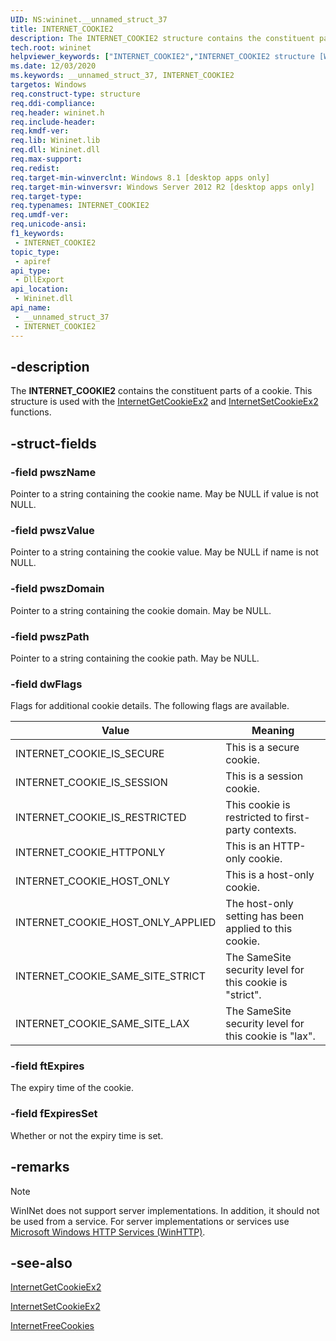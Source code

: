 ```yaml
---
UID: NS:wininet.__unnamed_struct_37
title: INTERNET_COOKIE2
description: The INTERNET_COOKIE2 structure contains the constituent parts of a cookie. This structure is used with the InternetGetCookieEx2 and InternetSetCookieEx2 functions.
tech.root: wininet
helpviewer_keywords: ["INTERNET_COOKIE2","INTERNET_COOKIE2 structure [WinINet]","_inet_internet_cookie2_structure","wininet.internet_cookie2","wininet/INTERNET_COOKIE2"]
ms.date: 12/03/2020
ms.keywords: __unnamed_struct_37, INTERNET_COOKIE2
targetos: Windows
req.construct-type: structure
req.ddi-compliance: 
req.header: wininet.h
req.include-header: 
req.kmdf-ver: 
req.lib: Wininet.lib
req.dll: Wininet.dll
req.max-support: 
req.redist: 
req.target-min-winverclnt: Windows 8.1 [desktop apps only]
req.target-min-winversvr: Windows Server 2012 R2 [desktop apps only]
req.target-type: 
req.typenames: INTERNET_COOKIE2
req.umdf-ver: 
req.unicode-ansi: 
f1_keywords:
 - INTERNET_COOKIE2
topic_type:
 - apiref
api_type:
 - DllExport
api_location:
 - Wininet.dll
api_name:
 - __unnamed_struct_37
 - INTERNET_COOKIE2
---
```


## -description

The **INTERNET\_COOKIE2** contains the constituent parts of a cookie. This structure is used with the [InternetGetCookieEx2](nf-wininet-internetgetcookieex2.md) and [InternetSetCookieEx2](nf-wininet-internetsetcookieex2.md) functions.

## -struct-fields

### -field pwszName

Pointer to a string containing the cookie name. May be NULL if value is not NULL.

### -field pwszValue

Pointer to a string containing the cookie value. May be NULL if name is not NULL.

### -field pwszDomain

Pointer to a string containing the cookie domain. May be NULL.

### -field pwszPath

Pointer to a string containing the cookie path. May be NULL.

### -field dwFlags

Flags for additional cookie details. The following flags are available.

| Value | Meaning |
|-------|---------|
| INTERNET_COOKIE_IS_SECURE | This is a secure cookie. |
| INTERNET_COOKIE_IS_SESSION | This is a session cookie. |
| INTERNET_COOKIE_IS_RESTRICTED | This cookie is restricted to first-party contexts. |
| INTERNET_COOKIE_HTTPONLY | This is an HTTP-only cookie. |
| INTERNET_COOKIE_HOST_ONLY | This is a host-only cookie. |
| INTERNET_COOKIE_HOST_ONLY_APPLIED | The host-only setting has been applied to this cookie. |
| INTERNET_COOKIE_SAME_SITE_STRICT | The SameSite security level for this cookie is "strict". |
| INTERNET_COOKIE_SAME_SITE_LAX | The SameSite security level for this cookie is "lax". |

### -field ftExpires

The expiry time of the cookie.

### -field fExpiresSet

Whether or not the expiry time is set.

## -remarks

> [!NOTE]
> WinINet does not support server implementations. In addition, it should not be used from a service. For server implementations or services use [Microsoft Windows HTTP Services (WinHTTP)](/windows/desktop/winhttp/winhttp-start-page).

## -see-also

[InternetGetCookieEx2](nf-wininet-internetgetcookieex2.md)

[InternetSetCookieEx2](nf-wininet-internetsetcookieex2.md)

[InternetFreeCookies](nf-wininet-internetfreecookies.md)
